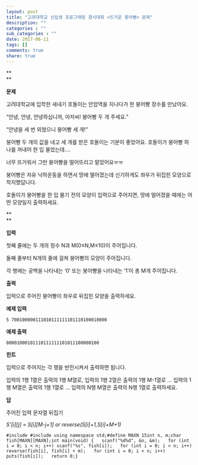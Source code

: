 ```yaml
---
layout: post
title: "고려대학교 신입생 프로그래밍 경시대회 <뜨거운 붕어빵> 문제"
description: ""
categories : ""
sub_categories : ""
date: 2017-06-11
tags: []
comments: true
share: true
---
```


  

**  
**

**문제**

  

고려대학교에 입학한 새내기 호돌이는 안암역을 지나다가 한 붕어빵 장수를 만났어요.

  

“안녕, 안녕, 안녕하십니까, 아저씨! 붕어빵 두 개 주세요.”

  

“안녕을 세 번 외쳤으니 붕어빵 세 개!”

  

붕어빵 두 개의 값을 내고 세 개를 받은 호돌이는 기분이 좋았어요. 호돌이가 붕어빵 하나를 꺼내어 한 입 물었는데….

너무 뜨거워서 그만 붕어빵을 떨어뜨리고 말았어요ㅠㅠ

  

붕어빵은 자유 낙하운동을 하면서 땅에 떨어졌는데 신기하게도 좌우가 뒤집힌 모양으로 착지했답니다.

호돌이가 붕어빵을 한 입 물기 전의 모양이 입력으로 주어지면, 땅에 떨어졌을 때에는 어떤 모양일지 출력하세요.

  

**  
**

**입력**

  

첫째 줄에는 두 개의 정수 N과 M(0≤N,M≤10)이 주어집니다.

둘째 줄부터 N개의 줄에 걸쳐 붕어빵의 모양이 주어집니다.

각 행에는 공백을 나타내는 ‘0‘ 또는 붕어빵을 나타내는 ‘1’이 총 M개 주어집니다.

  

  

**출력**

  

입력으로 주어진 붕어빵이 좌우로 뒤집힌 모양을 출력하세요.

  

  

**예제 입력**

  

    5 700100000111010111111101110100010000

  

  

**예제 출력**

  

    00001000101110111111101011100000100

  

  

**힌트**

  

입력으로 주어지는 각 행을 반전시켜서 출력하면 됩니다.

입력의 1행 1열은 출력의 1행 M열로, 입력의 1행 2열은 출력의 1행 M-1열로 … 입력의 1행 M열은 출력의 1행 1열로 … 입력의
N행 M열은 출력의 N행 1열로 출력하세요.

  

  

**답**

  

주어진 입력 문자열 뒤집기

  

_S'[i][j] = S[i][M-j+1] or reverse(S[i]+1,S[i]+M+1)_

  

  

    #include #include using namespace std;#define MAXN 15int n, m;char fish[MAXN][MAXN];int main(void) {   scanf("%d%d", &n, &m);   for (int i = 0; i < n; i++) scanf("%s", fish[i]);   for (int i = 0; i < n; i++) reverse(fish[i], fish[i] + m);   for (int i = 0; i < n; i++) puts(fish[i]);   return 0;}

  

